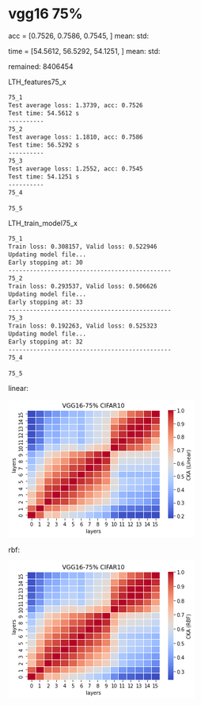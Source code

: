 # vgg16 75%
acc = [0.7526, 0.7586, 0.7545, ] mean: std:

time = [54.5612, 56.5292, 54.1251, ] mean: std:

remained: 8406454

LTH_features75_x
```
75_1
Test average loss: 1.3739, acc: 0.7526
Test time: 54.5612 s
----------
75_2
Test average loss: 1.1810, acc: 0.7586
Test time: 56.5292 s
----------
75_3
Test average loss: 1.2552, acc: 0.7545
Test time: 54.1251 s
----------
75_4

75_5

```

LTH_train_model75_x
```
75_1
Train loss: 0.308157, Valid loss: 0.522946
Updating model file...
Early stopping at: 30
----------------------------------------------
75_2
Train loss: 0.293537, Valid loss: 0.506626
Updating model file...
Early stopping at: 33
----------------------------------------------
75_3
Train loss: 0.192263, Valid loss: 0.525323
Updating model file...
Early stopping at: 32
----------------------------------------------
75_4

75_5

```

linear:

![lth75linear](lth75linear.png)

rbf:

![lth75rbf](lth75rbf.png)
